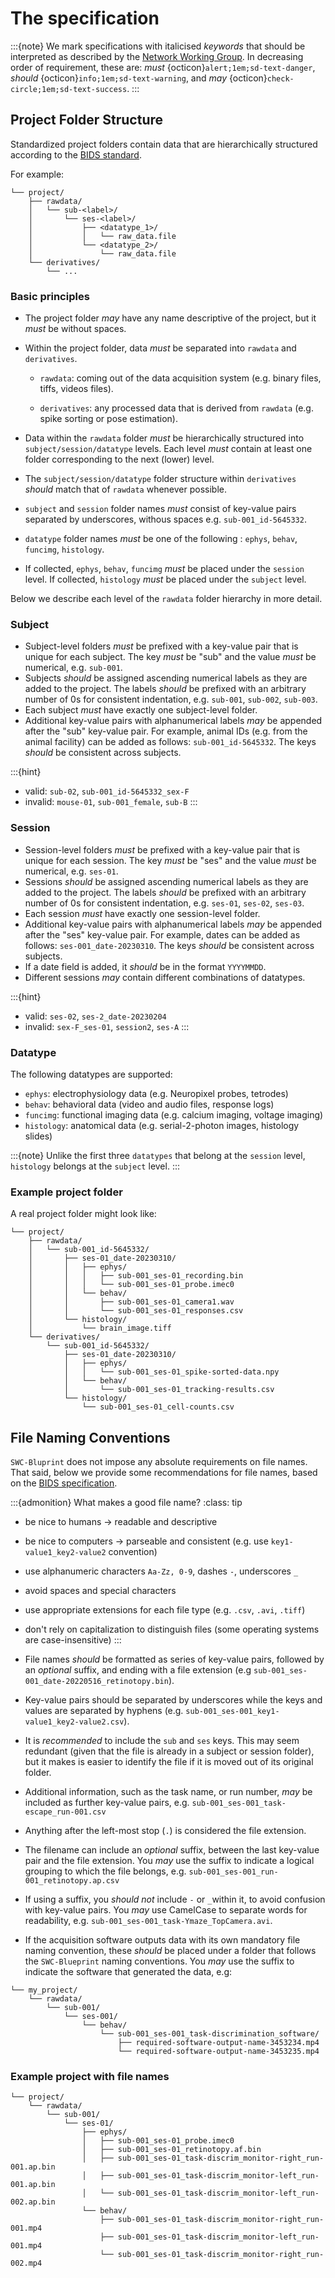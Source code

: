 # The specification

:::{note}
We mark specifications with italicised *keywords* that should be interpreted as described by the [Network Working Group](https://www.ietf.org/rfc/rfc2119.txt). In decreasing order of requirement, these are: *must* {octicon}`alert;1em;sd-text-danger`, *should* {octicon}`info;1em;sd-text-warning`, and *may* {octicon}`check-circle;1em;sd-text-success`.
:::

## Project Folder Structure 

Standardized project folders contain data that are hierarchically structured according to the [BIDS standard](https://bids-specification.readthedocs.io/en/stable/02-common-principles.html).

For example:

```
└── project/
    ├── rawdata/
    │   └── sub-<label>/
    │       └── ses-<label>/
    │           ├── <datatype_1>/
    │           │   └── raw_data.file
    │           └── <datatype_2>/
    │               └── raw_data.file  
    └── derivatives/
        └── ...
```

### Basic principles

* The project folder *may* have any name descriptive of the project, but it *must* be without spaces.

* Within the project folder, data *must* be separated into `rawdata` and `derivatives`. 

  * `rawdata`: coming out of the data acquisition system (e.g. binary files, tiffs, videos files). 

  * `derivatives`: any processed data that is derived from `rawdata` (e.g. spike sorting or pose estimation).

* Data within the `rawdata` folder *must* be hierarchically structured into `subject/session/datatype` levels. Each level *must* contain at least one folder corresponding to the next (lower) level.

* The `subject/session/datatype` folder structure within `derivatives` *should*
match that of `rawdata` whenever possible.

* `subject` and `session` folder names *must* consist of key-value pairs separated by underscores, withous spaces e.g. `sub-001_id-5645332`.

* `datatype` folder names *must* be one of the following : `ephys`, `behav`, `funcimg`, `histology`.

* If collected, `ephys`, `behav`, `funcimg` *must* be placed under the `session` level. If collected, `histology` *must* be placed under the `subject` level. 

Below we describe each level of the `rawdata` folder hierarchy in more detail.

### Subject

* Subject-level folders *must* be prefixed with a key-value pair that is unique for each subject. The key *must* be "sub" and the value *must* be numerical, e.g. `sub-001`. 
* Subjects *should* be assigned ascending numerical labels as they are added to the project. The labels *should* be prefixed with an arbitrary number of 0s for consistent indentation, e.g. `sub-001`, `sub-002`, `sub-003`.
* Each subject *must* have exactly one subject-level folder. 
* Additional key-value pairs with alphanumerical labels *may* be appended after the "sub" key-value pair. For example, animal IDs (e.g. from the animal facility) can be added as follows: `sub-001_id-5645332`. The keys *should* be consistent across subjects.

:::{hint}
* valid: `sub-02`, `sub-001_id-5645332_sex-F`
* invalid: `mouse-01`, `sub-001_female`, `sub-B`
:::

### Session

* Session-level folders *must* be prefixed with a key-value pair that is unique for each session. The key *must* be "ses" and the value *must* be numerical, e.g. `ses-01`. 
* Sessions *should* be assigned ascending numerical labels as they are added to the project. The labels *should* be prefixed with an arbitrary number of 0s for consistent indentation, e.g. `ses-01`, `ses-02`, `ses-03`.
* Each session *must* have exactly one session-level folder. 
* Additional key-value pairs with alphanumerical labels *may* be appended after the "ses" key-value pair. For example, dates can be added as follows: `ses-001_date-20230310`. The keys *should* be consistent across subjects.
* If a date field is added, it *should* be in the format `YYYYMMDD`.
* Different sessions *may* contain different combinations of datatypes.

:::{hint}
* valid: `ses-02`, `ses-2_date-20230204`
* invalid: `sex-F_ses-01`, `session2`, `ses-A`
:::

### Datatype

The following datatypes are supported:

* `ephys`: electrophysiology data (e.g. Neuropixel probes, tetrodes)
* `behav`: behavioral data (video and audio files, response logs)
* `funcimg`: functional imaging data (e.g. calcium imaging, voltage imaging)
* `histology`: anatomical data (e.g. serial-2-photon images, histology slides)

:::{note}
Unlike the first three `datatypes` that belong at the `session` level, `histology` belongs at the `subject` level.
:::

### Example project folder
A real project folder might look like:

```
└── project/
    ├── rawdata/
    │   └── sub-001_id-5645332/
    │       ├── ses-01_date-20230310/
    │       │   ├── ephys/
    │       │   │   ├── sub-001_ses-01_recording.bin
    │       │   │   └── sub-001_ses-01_probe.imec0
    │       │   └── behav/
    │       │       ├── sub-001_ses-01_camera1.wav 
    │       │       └── sub-001_ses-01_responses.csv 
    │       └── histology/
    │           └── brain_image.tiff
    └── derivatives/
        └── sub-001_id-5645332/
            ├── ses-01_date-20230310/
            │   ├── ephys/
            │   │   └── sub-001_ses-01_spike-sorted-data.npy
            │   └── behav/
            │       └── sub-001_ses-01_tracking-results.csv
            └── histology/
                └── sub-001_ses-01_cell-counts.csv
```

## File Naming Conventions

`SWC-Bluprint` does not impose any absolute requirements on file names. That said, below we provide some recommendations for file names, based on the [BIDS specification](https://bids-specification.readthedocs.io/en/stable/02-common-principles.html#filenames).

:::{admonition} What makes a good file name?
:class: tip
* be nice to humans -> readable and descriptive
* be nice to computers -> parseable and consistent (e.g. use `key1-value1_key2-value2` convention)
* use alphanumeric characters `Aa-Zz, 0-9`, dashes `-`, underscores `_`
* avoid spaces and special characters
* use appropriate extensions for each file type (e.g. `.csv`, `.avi`, `.tiff`)
* don't rely on capitalization to distinguish files (some operating systems are case-insensitive)
:::

* File names *should* be formatted as series of key-value pairs, followed by an *optional* suffix, and ending with a file extension (e.g `sub-001_ses-001_date-20220516_retinotopy.bin`). 

* Key-value pairs should be separated by underscores while the keys and values are
separated by hyphens (e.g. `sub-001_ses-001_key1-value1_key2-value2.csv`).
* It is *recommended* to include the `sub` and `ses` keys. This may seem redundant (given that the file is already in a subject or session folder), but it makes is easier to identify the file if it is moved out of its original folder.
* Additional information, such as the task name, or run number, *may* be included as further key-value pairs, e.g. `sub-001_ses-001_task-escape_run-001.csv`
* Anything after the left-most stop (`.`) is considered the file extension.
* The filename can include an *optional* suffix, between the last key-value pair and the file extension. You *may* use the suffix to indicate a logical grouping to which the file belongs, e.g. `sub-001_ses-001_run-001_retinotopy.ap.csv`
* If using a suffix, you *should not* include `-` or `_`within it, to avoid confusion with key-value pairs. You *may* use CamelCase to separate words for readability, e.g. `sub-001_ses-001_task-Ymaze_TopCamera.avi`.
* If the acquisition software outputs data with its own mandatory file naming convention, these *should* be placed under a folder that follows the `SWC-Blueprint` naming conventions. You *may* use the suffix to indicate the software that generated the data, e.g:

```
└── my_project/
    └── rawdata/
        └── sub-001/
            └── ses-001/
                └── behav/
                    └── sub-001_ses-001_task-discrimination_software/
                        ├── required-software-output-name-3453234.mp4
                        └── required-software-output-name-3453235.mp4
```


### Example project with file names
```
└── project/
    └── rawdata/
        └── sub-001/
            └── ses-01/
                ├── ephys/
                │   ├── sub-001_ses-01_probe.imec0
                │   ├── sub-001_ses-01_retinotopy.af.bin
                │   ├── sub-001_ses-01_task-discrim_monitor-right_run-001.ap.bin
                │   ├── sub-001_ses-01_task-discrim_monitor-left_run-001.ap.bin
                │   └── sub-001_ses-01_task-discrim_monitor-left_run-002.ap.bin
                └── behav/
                    ├── sub-001_ses-01_task-discrim_monitor-right_run-001.mp4
                    ├── sub-001_ses-01_task-discrim_monitor-left_run-001.mp4
                    └── sub-001_ses-01_task-discrim_monitor-right_run-002.mp4
```

